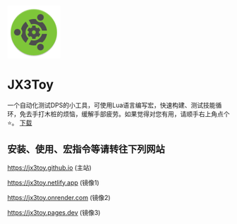 <img width="120" height="120" src="https://raw.githubusercontent.com/JX3Toy/JX3Toy/main/readme.svg" alt="JX3Toy"/>

# JX3Toy
一个自动化测试DPS的小工具，可使用Lua语言编写宏，快速构建、测试技能循环，免去手打木桩的烦恼，缓解手部疲劳。如果觉得对您有用，请顺手右上角点个⭐。 <a href="https://raw.githubusercontent.com/JX3Toy/JX3Toy/main/JX3Toy.zip">下载</a>


## 安装、使用、宏指令等请转往下列网站

<https://jx3toy.github.io> (主站)

<https://jx3toy.netlify.app> (镜像1)

<https://jx3toy.onrender.com> (镜像2)

<https://jx3toy.pages.dev> (镜像3)
